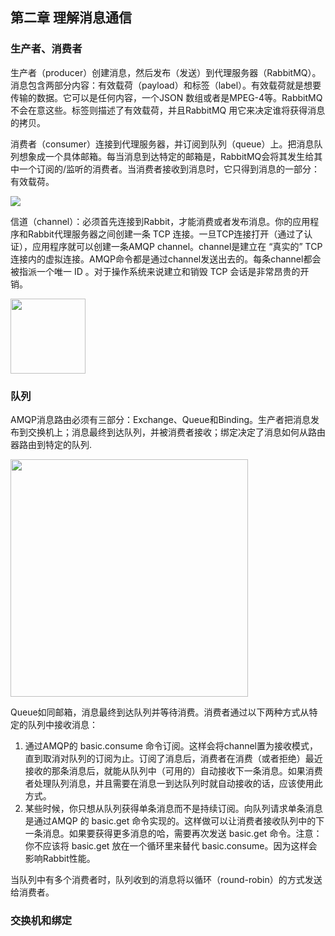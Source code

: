 ## 第二章 理解消息通信

### 生产者、消费者

生产者（producer）创建消息，然后发布（发送）到代理服务器（RabbitMQ）。消息包含两部分内容：有效载荷（payload）和标签（label）。有效载荷就是想要传输的数据。它可以是任何内容，一个JSON 数组或者是MPEG-4等。RabbitMQ不会在意这些。标签则描述了有效载荷，并且RabbitMQ 用它来决定谁将获得消息的拷贝。

消费者（consumer）连接到代理服务器，并订阅到队列（queue）上。把消息队列想象成一个具体邮箱。每当消息到达特定的邮箱是，RabbitMQ会将其发生给其中一个订阅的/监听的消费者。当消费者接收到消息时，它只得到消息的一部分：有效载荷。

<div>
    <image src="../img/producerconsumer.png"></image>
</div>

信道（channel）：必须首先连接到Rabbit，才能消费或者发布消息。你的应用程序和Rabbit代理服务器之间创建一条 TCP 连接。一旦TCP连接打开（通过了认证），应用程序就可以创建一条AMQP channel。channel是建立在 “真实的” TCP 连接内的虚拟连接。AMQP命令都是通过channel发送出去的。每条channel都会被指派一个唯一 ID 。对于操作系统来说建立和销毁 TCP 会话是非常昂贵的开销。

<div>
    <image src="../img/channel.png" height="120"></image>
</div>

### 队列

AMQP消息路由必须有三部分：Exchange、Queue和Binding。生产者把消息发布到交换机上；消息最终到达队列，并被消费者接收；绑定决定了消息如何从路由器路由到特定的队列.

<div>
    <image src="../img/queue.png" height="380"></image>
</div>

Queue如同邮箱，消息最终到达队列并等待消费。消费者通过以下两种方式从特定的队列中接收消息：

1. 通过AMQP的 basic.consume 命令订阅。这样会将channel置为接收模式，直到取消对队列的订阅为止。订阅了消息后，消费者在消费（或者拒绝）最近接收的那条消息后，就能从队列中（可用的）自动接收下一条消息。如果消费者处理队列消息，并且需要在消息一到达队列时就自动接收的话，应该使用此方式。
2.  某些时候，你只想从队列获得单条消息而不是持续订阅。向队列请求单条消息是通过AMQP 的 basic.get 命令实现的。这样做可以让消费者接收队列中的下一条消息。如果要获得更多消息的哈，需要再次发送 basic.get 命令。注意：你不应该将 basic.get 放在一个循环里来替代 basic.consume。因为这样会影响Rabbit性能。

当队列中有多个消费者时，队列收到的消息将以循环（round-robin）的方式发送给消费者。

### 交换机和绑定